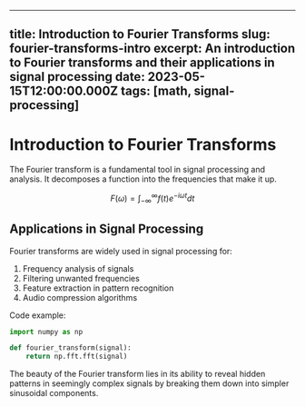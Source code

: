 
---
title: Introduction to Fourier Transforms
slug: fourier-transforms-intro
excerpt: An introduction to Fourier transforms and their applications in signal processing
date: 2023-05-15T12:00:00.000Z
tags: [math, signal-processing]
---

# Introduction to Fourier Transforms

The Fourier transform is a fundamental tool in signal processing and analysis. It decomposes a function into the frequencies that make it up.

$$F(\omega) = \int_{-\infty}^{\infty} f(t)e^{-i\omega t}dt$$

## Applications in Signal Processing

Fourier transforms are widely used in signal processing for:

1. Frequency analysis of signals
2. Filtering unwanted frequencies
3. Feature extraction in pattern recognition
4. Audio compression algorithms

Code example:
```python
import numpy as np

def fourier_transform(signal):
    return np.fft.fft(signal)
```

The beauty of the Fourier transform lies in its ability to reveal hidden patterns in seemingly complex signals by breaking them down into simpler sinusoidal components.
